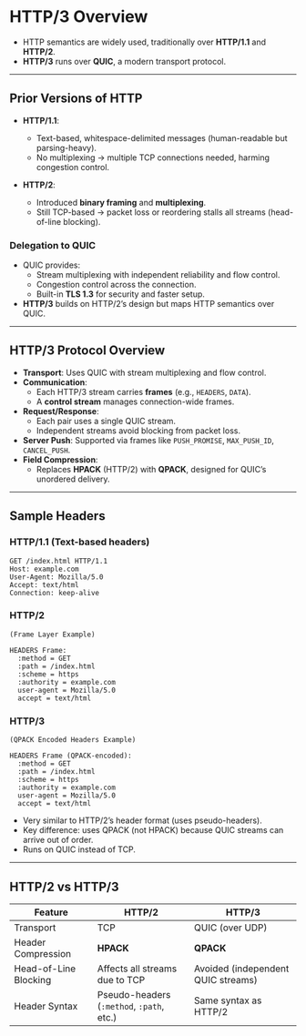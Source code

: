 # HTTP/3 Overview

- HTTP semantics are widely used, traditionally over **HTTP/1.1** and **HTTP/2**.  
- **HTTP/3** runs over **QUIC**, a modern transport protocol.

---

## Prior Versions of HTTP
- **HTTP/1.1**:  
  - Text-based, whitespace-delimited messages (human-readable but parsing-heavy).  
  - No multiplexing → multiple TCP connections needed, harming congestion control.  

- **HTTP/2**:  
  - Introduced **binary framing** and **multiplexing**.  
  - Still TCP-based → packet loss or reordering stalls all streams (head-of-line blocking).  

### Delegation to QUIC
- QUIC provides:  
  - Stream multiplexing with independent reliability and flow control.  
  - Congestion control across the connection.  
  - Built-in **TLS 1.3** for security and faster setup.  
- **HTTP/3** builds on HTTP/2’s design but maps HTTP semantics over QUIC.  

---

## HTTP/3 Protocol Overview
- **Transport**: Uses QUIC with stream multiplexing and flow control.  
- **Communication**:  
  - Each HTTP/3 stream carries **frames** (e.g., `HEADERS`, `DATA`).  
  - A **control stream** manages connection-wide frames.  
- **Request/Response**:  
  - Each pair uses a single QUIC stream.  
  - Independent streams avoid blocking from packet loss.  
- **Server Push**: Supported via frames like `PUSH_PROMISE`, `MAX_PUSH_ID`, `CANCEL_PUSH`.  
- **Field Compression**:  
  - Replaces **HPACK** (HTTP/2) with **QPACK**, designed for QUIC’s unordered delivery.  

---

## Sample Headers

### HTTP/1.1 (Text-based headers)

```http
GET /index.html HTTP/1.1
Host: example.com
User-Agent: Mozilla/5.0
Accept: text/html
Connection: keep-alive
```

### HTTP/2

```http
(Frame Layer Example)

HEADERS Frame:
  :method = GET
  :path = /index.html
  :scheme = https
  :authority = example.com
  user-agent = Mozilla/5.0
  accept = text/html
```

### HTTP/3

```http
(QPACK Encoded Headers Example)

HEADERS Frame (QPACK-encoded):
  :method = GET
  :path = /index.html
  :scheme = https
  :authority = example.com
  user-agent = Mozilla/5.0
  accept = text/html
```

* Very similar to HTTP/2’s header format (uses pseudo-headers).
* Key difference: uses QPACK (not HPACK) because QUIC streams can arrive out of order.
* Runs on QUIC instead of TCP.

---

## HTTP/2 vs HTTP/3

| Feature               | **HTTP/2**                                | **HTTP/3**                         |
| --------------------- | ----------------------------------------- | ---------------------------------- |
| Transport             | TCP                                       | QUIC (over UDP)                    |
| Header Compression    | **HPACK**                                 | **QPACK**                          |
| Head-of-Line Blocking | Affects all streams due to TCP            | Avoided (independent QUIC streams) |
| Header Syntax         | Pseudo-headers (`:method`, `:path`, etc.) | Same syntax as HTTP/2              |
